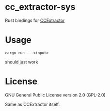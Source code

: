 # cc_extractor-sys

Rust bindings for [CCExtractor](https://github.com/CCExtractor/ccextractor)

# Usage

```
cargo run -- <input>
```
should just work

# License

GNU General Public License version 2.0 (GPL-2.0)

Same as CCExtractor itself.
